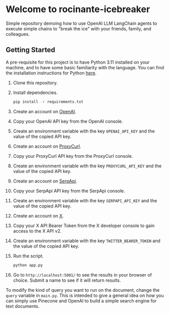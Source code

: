 # Welcome to rocinante-icebreaker
Simple repository demoing how to use OpenAI LLM LangChain agents to execute simple chains to "break the ice" with your
friends, family, and colleagues.

## Getting Started

A pre-requisite for this project is to have Python 3.11 installed on your machine, and to have some basic familiarity
with the language. You can find the installation instructions for Python [here](https://www.python.org/downloads/).

1. Clone this repository.
2. Install dependencies.

    ```bash
    pip install -r requirements.txt
    ```

3. Create an account on [OpenAI](https://platform.openai.com/).
4. Copy your OpenAI API key from the OpenAI console.
5. Create an environment variable with the key `OPENAI_API_KEY` and the value of the copied API key.
6. Create an account on [ProxyCurl](https://proxycurl.com/).
7. Copy your ProxyCurl API key from the ProxyCurl console.
8. Create an environment variable with the key `PROXYCURL_API_KEY` and the value of the copied API key.
9. Create an account on [SerpApi](https://serpapi.com/).
10. Copy your SerpApi API key from the SerpApi console.
11. Create an environment variable with the key `SERPAPI_API_KEY` and the value of the copied API key.
12. Create an account on [X](https://twitter.com/).
13. Copy your X API Bearer Token from the X developer console to gain access to the X API v2.
14. Create an environment variable with the key `TWITTER_BEARER_TOKEN` and the value of the copied API key.
15. Run the script.

    ```bash
    python app.py
    ```

16. Go to `http://localhost:5001/` to see the results in your browser of choice. Submit a name to see if it will return
results.

To modify the kind of query you want to run on the document, change the `query` variable in `main.py`. This is intended 
to give a general idea on how you can simply use Pinecone and OpenAI to build a simple search engine for text documents.
